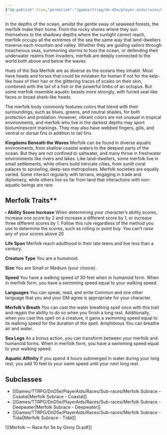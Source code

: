 ```yaml
---
{"dg-publish":true,"permalink":"/games/ttrpg/dn-d5e/player-aids/races/merfolk/","tags":["TTRPG/DND/5e"]}
---
```



In the depths of the ocean, amidst the gentle sway of seaweed forests, the merfolk make their home. From the rocky shores where they sun themselves to the shadowy depths where the sunlight cannot reach, merfolk occupy all the extremes of the sea the same way that land-dwellers traverse each mountain and valley. Whether they are guiding sailors through treacherous seas, summoning storms to toss the ocean, or defending their underwater realms from invaders, merfolk are deeply connected to the world both above and below the waves

Hues of the Sea Merfolk are as diverse as the oceans they inhabit. Most have heads and torsos that could be mistaken for human if not for the kelp-like hues of their hair or the glittering traces of scales on their skin, combined with the tail of a fish or the powerful limbs of an octopus. But some merfolk resemble aquatic beasts more strongly, with furred seal-like faces or broad shark-like heads. 

The merfolk body commonly features colors that blend with their surroundings, such as blues, greens, and neutral shades, for both protection and predation. However, vibrant colors are not unusual in tropical environments, and merfolk who live in the darkest depths may sport bioluminescent markings. They may also have webbed fingers, gills, and ventral or dorsal fins in addition to tail fins.

**Kingdoms Beneath the Waves**
Merfolk can be found in diverse aquatic environments, from shallow coastal waters to the deepest parts of the ocean. But they are not confined to saltwater, and many thrive in freshwater environments like rivers and lakes. Like land-dwellers, some merfolk live in small settlements, while others build intricate cities, from sunlit coral palaces to sprawling, deep-sea metropolises. Merfolk societies are equally varied. Some interact regularly with terrans, engaging in trade and diplomacy, while others live so far from land that interactions with non-aquatic beings are rare. 
## Merfolk Traits**
⬪ **Ability Score Increase** When determining your character’s ability scores, increase one score by 2 and increase a different score by 1, or increase three different scores by 1. Follow this rule regardless of the method you use to determine the scores, such as rolling or point buy. You can’t raise any of your scores above 20

**Life Span**
Merfolk reach adulthood in their late teens and live less than a century.

**Creature Type**
You are a humanoid.

**Size**
You are Small or Medium (your choice).

**Speed**
You have a walking speed of 30 feet when in humanoid form. When in merfolk form, you have a
swimming speed equal to your walking speed.

**Languages**
You can speak, read, and write Common and one other language that you and your DM agree is
appropriate for your character.

**Merfolk’s Breath**
You can cast the water breathing spell once with this trait and regain the ability to do so when
you finish a long rest. Additionally, when you cast this spell on a creature, it gains a swimming
speed equal to its walking speed for the duration of the spell.
Amphibious
You can breathe air and water.

**Sea Legs**
As a bonus action, you can transform between your merfolk and humanoid forms. When in
merfolk form, you have a swimming speed equal to your walking speed.

**Aquatic Affinity**
If you spend 4 hours submerged in water during your long rest, you add 10 feet to your swim
speed until your next long rest.

## Subclasses
- [[Games/TTRPG/DnD5e/PlayerAids/Races/Sub-races/Merfolk Subrace - Coastal\|Merfolk Subrace - Coastal]]
- [[Games/TTRPG/DnD5e/PlayerAids/Races/Sub-races/Merfolk Subrace - Deepwater\|Merfolk Subrace - Deepwater]]
- [[Games/TTRPG/DnD5e/PlayerAids/Races/Sub-races/Merfolk Subrace - Tidal\|Merfolk Subrace - Tidal]]

![[Merfolk — Race for 5e by Ginny Di.pdf]]

